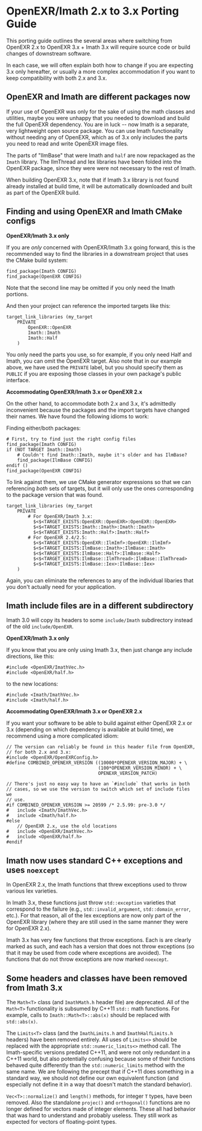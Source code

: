 OpenEXR/Imath 2.x to 3.x Porting Guide
======================================

This porting guide outlines the several areas where switching from OpenEXR
2.x to OpenEXR 3.x + Imath 3.x will require source code or build changes of
downstream software.

In each case, we will often explain both how to change if you are expecting
3.x only hereafter, or usually a more complex accommodation if you want to
keep compatibility with both 2.x and 3.x.


OpenEXR and Imath are different packages now
--------------------------------------------

If your use of OpenEXR was only for the sake of using the math classes and
utilities, maybe you were unhappy that you needed to download and build the
full OpenEXR dependency. You are in luck -- now Imath is a separate, very
lightweight open source package. You can use Imath functionality without
needing any of OpenEXR, which as of 3.x only includes the parts you need to
read and write OpenEXR image files.

The parts of "IlmBase" that were Imath and `half` are now repackaged as the
`Imath` library. The IlmThread and Iex libraries have been folded into the
OpenEXR package, since they were were not necessary to the rest of Imath.

When building OpenEXR 3.x, note that if Imath 3.x library is not found
already installed at build time, it will be automatically downloaded and
built as part of the OpenEXR build.



Finding and using OpenEXR and Imath CMake configs
-------------------------------------------------

**OpenEXR/Imath 3.x only**

If you are *only* concerned with OpenEXR/Imath 3.x going forward, this is
the recommended way to find the libraries in a downstream project that uses
the CMake build system:

    find_package(Imath CONFIG)
    find_package(OpenEXR CONFIG)

Note that the second line may be omitted if you only need the Imath
portions.

And then your project can reference the imported targets like this:

    target_link_libraries (my_target
        PRIVATE
            OpenEXR::OpenEXR
            Imath::Imath
            Imath::Half
        )

You only need the parts you use, so for example, if you only need Half and
Imath, you can omit the OpenEXR target. Also note that in our example above,
we have used the `PRIVATE` label, but you should specify them as `PUBLIC` if
you are exposing those classes in your own package's public interface.


**Accommodating OpenEXR/Imath 3.x or OpenEXR 2.x**

On the other hand, to accommodate both 2.x and 3.x, it's admittedly
inconvenient because the packages and the import targets have changed their
names.  We have found the following idioms to work:

Finding either/both packages:

    # First, try to find just the right config files
    find_package(Imath CONFIG)
    if (NOT TARGET Imath::Imath)
        # Couldn't find Imath::Imath, maybe it's older and has IlmBase?
        find_package(IlmBase CONFIG)
    endif ()
    find_package(OpenEXR CONFIG)


To link against them, we use CMake generator expressions so that we can
referencing *both* sets of targets, but it will only use the ones
corresponding to the package version that was found.

    target_link_libraries (my_target
        PRIVATE
            # For OpenEXR/Imath 3.x:
              $<$<TARGET_EXISTS:OpenEXR::OpenEXR>:OpenEXR::OpenEXR>
              $<$<TARGET_EXISTS:Imath::Imath>:Imath::Imath>
              $<$<TARGET_EXISTS:Imath::Half>:Imath::Half>
            # For OpenEXR 2.4/2.5:
              $<$<TARGET_EXISTS:OpenEXR::IlmImf>:OpenEXR::IlmImf>
              $<$<TARGET_EXISTS:IlmBase::Imath>:IlmBase::Imath>
              $<$<TARGET_EXISTS:IlmBase::Half>:IlmBase::Half>
              $<$<TARGET_EXISTS:IlmBase::IlmThread>:IlmBase::IlmThread>
              $<$<TARGET_EXISTS:IlmBase::Iex>:IlmBase::Iex>
        )

Again, you can eliminate the references to any of the individual libaries
that you don't actually need for your application.


Imath include files are in a different subdirectory
---------------------------------------------------

Imath 3.0 will copy its headers to some `include/Imath` subdirectory
instead of the old `include/OpenEXR`.

**OpenEXR/Imath 3.x only**

If you know that you are only using Imath 3.x, then just change any
include directions, like this:

    #include <OpenEXR/ImathVec.h>
    #include <OpenEXR/half.h>

to the new locations:

    #include <Imath/ImathVec.h>
    #include <Imath/half.h>

**Accommodating OpenEXR/Imath 3.x or OpenEXR 2.x**

If you want your software to be able to build against either OpenEXR 2.x or
3.x (depending on which dependency is available at build time), we recommend
using a more complicated idiom:

    // The version can reliably be found in this header file from OpenEXR,
    // for both 2.x and 3.x:
    #include <OpenEXR/OpenEXRConfig.h>
    #define COMBINED_OPENEXR_VERSION ((10000*OPENEXR_VERSION_MAJOR) + \
                                      (100*OPENEXR_VERSION_MINOR) + \
                                      OPENEXR_VERSION_PATCH)

    // There's just no easy way to have an `#include` that works in both
    // cases, so we use the version to switch which set of include files we
    // use.
    #if COMBINED_OPENEXR_VERSION >= 20599 /* 2.5.99: pre-3.0 */
    #   include <Imath/ImathVec.h>
    #   include <Imath/half.h>
    #else
        // OpenEXR 2.x, use the old locations
    #   include <OpenEXR/ImathVec.h>
    #   include <OpenEXR/half.h>
    #endif


Imath now uses standard C++ exceptions and uses `noexcept`
----------------------------------------------------------

In OpenEXR 2.x, the Imath functions that threw exceptions used to throw
various Iex varieties.

In Imath 3.x, these functions just throw `std::exception` varieties that
correspond to the failure (e.g., `std::invalid_argument`,
`std::domain_error`, etc.). For that reason, all of the Iex exceptions are
now only part of the OpenEXR library (where they are still used in the same
manner they were for OpenEXR 2.x).

Imath 3.x has very few functions that throw exceptions. Each is are clearly
marked as such, and each has a version that does not throw exceptions (so
that it may be used from code where exceptions are avoided). The functions
that do not throw exceptions are now marked `noexcept`.


Some headers and classes have been removed from Imath 3.x
---------------------------------------------------------

The `Math<T>` class (and `ImathMath.h` header file) are deprecated. All of
the `Math<T>` functionality is subsumed by C++11 `std::` math functions. For
example, calls to `Imath::Math<T>::abs(x)` should be replaced with
`std::abs(x)`.

The `Limits<T>` class (and the `ImathLimits.h` and `ImathHalfLimits.h`
headers) have been removed entirely. All uses of `Limits<>` should be
replaced with the appropriate `std::numeric_limits<>` method call. The
Imath-specific versions predated C++11, and were not only redundant in a
C++11 world, but also potentially confusing because some of their functions
behaved quite differently than the `std::numeric_limits` method with the
same name. We are following the precept that if C++11 does something in a
standard way, we should not define our own equivalent function (and
especially not define it in a way that doesn't match the standard behavior).

`Vec<T>::normalize()` and `length()` methods, for integer `T` types, have
been removed. Also the standalone `projec()` and `orthogonal()` functions
are no longer defined for vectors made of integer elements. These all had
behavior that was hard to understand and probably useless. They still work
as expected for vectors of floating-point types.
